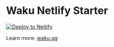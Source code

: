 # Waku Netlify Starter

[![Deploy to Netlify](https://www.netlify.com/img/deploy/button.svg)](https://app.netlify.com/start/deploy?repository=https://github.com/dai-shi/waku-netlify-starter)

Learn more: [waku.gg](https://waku.gg)
